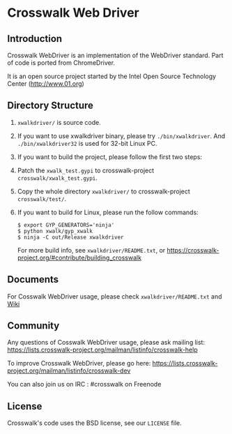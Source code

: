Crosswalk Web Driver
====================

## Introduction

Crosswalk WebDriver is an implementation of the WebDriver standard.
Part of code is ported from ChromeDriver.

It is an open source project started by the Intel Open Source Technology Center
(http://www.01.org)

## Directory Structure

1. `xwalkdriver/` is source code.
2. If you want to use xwalkdriver binary, please try `./bin/xwalkdriver`.
   And `./bin/xwalkdriver32` is used for 32-bit Linux PC.
3. If you want to build the project, please follow the first two steps:
  1. Patch the `xwalk_test.gypi` to crosswalk-project `crosswalk/xwalk_test.gypi`.
  2. Copy the whole directory `xwalkdriver/` to crosswalk-project `crosswalk/test/`.
  3. If you want to build for Linux, please run the follow commands:
     ```
     $ export GYP_GENERATORS='ninja'
     $ python xwalk/gyp_xwalk
     $ ninja -C out/Release xwalkdriver
     ```

     For more build info, see `xwalkdriver/README.txt`, or
     https://crosswalk-project.org/#contribute/building_crosswalk

## Documents

For Cosswalk WebDriver usage, please check `xwalkdriver/README.txt` and
[Wiki](https://crosswalk-project.org/#wiki/Crosswalk-WebDriver)

## Community

Any questions of Cosswalk WebDriver usage, please ask mailing list:
https://lists.crosswalk-project.org/mailman/listinfo/crosswalk-help

To improve Crosswalk WebDriver, please go here:
https://lists.crosswalk-project.org/mailman/listinfo/crosswalk-dev

You can also join us on IRC : #crosswalk on Freenode

## License

Crosswalk's code uses the BSD license, see our `LICENSE` file.
